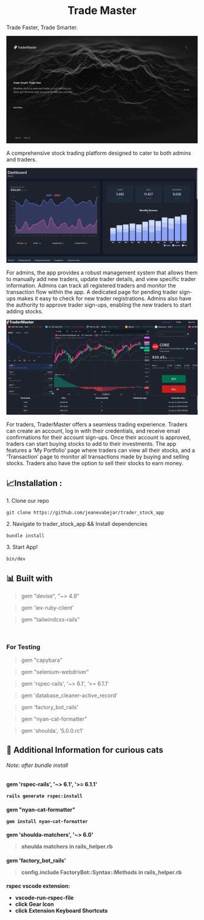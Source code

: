 <h1 align="center" id="title">Trade Master</h1>

<p>Trade Faster, Trade Smarter.</p>

![alt text](image.png)

<p id="description">A comprehensive stock trading platform designed to cater to both admins and traders.
<br>

![alt text](image-1.png)

For admins, the app provides a robust management system that allows them to manually add new traders, update trader details, and view specific trader information. Admins can track all registered traders and monitor the transaction flow within the app. A dedicated page for pending trader sign-ups makes it easy to check for new trader registrations. Admins also have the authority to approve trader sign-ups, enabling the new traders to start adding stocks.
<br>

![alt text](image-2.png)

For traders, TraderMaster offers a seamless trading experience. Traders can create an account, log in with their credentials, and receive email confirmations for their account sign-ups. Once their account is approved, traders can start buying stocks to add to their investments. The app features a ‘My Portfolio’ page where traders can view all their stocks, and a ‘Transaction’ page to monitor all transactions made by buying and selling stocks. Traders also have the option to sell their stocks to earn money.</p>


<h2>📈Installation :</h2>

<p>1. Clone our repo</p>

```
git clone https://github.com/jeanevabejar/trader_stock_app
```

<p>2. Navigate to trader_stock_app && Install dependencies</p>

```
bundle install
```

<p>3. Start App!</p>

```
bin/dev
```

<h2>📊 Built with</h2>

>gem "devise", "~> 4.9"

>gem 'iex-ruby-client'

>gem "tailwindcss-rails"

<br>
<h3>For Testing</h4>

>gem "capybara"

>gem "selenium-webdriver"

>gem 'rspec-rails', '~> 6.1', '>= 6.1.1'

>gem 'database_cleaner-active_record'

>gem 'factory_bot_rails'

>gem "nyan-cat-formatter"

>gem 'shoulda', '5.0.0.rc1'



<h2>💸 Additional Information for curious cats</h2>
<h6>Note: after bundle install


<h4>gem 'rspec-rails', '~> 6.1', '>= 6.1.1'

```
rails generate rspec:install
```

<h4>gem "nyan-cat-formatter"

```
gem install nyan-cat-formatter
```

<h4>gem 'shoulda-matchers', '~> 6.0'
<br>

>shoulda matchers in rails_helper.rb

<h4>gem 'factory_bot_rails'
<br>

>config.include FactoryBot::Syntax::Methods in rails_helper.rb


<h4>rspec vscode extension:

- vscode-run-rspec-file
- click Gear Icon
- click Extension Keyboard Shortcuts
